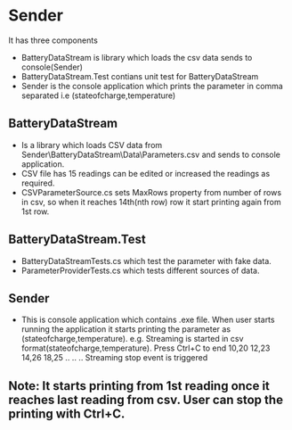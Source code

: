 # Sender

It has three components

- BatteryDataStream is library which loads the csv data sends to console(Sender)
- BatteryDataStream.Test contians unit test for BatteryDataStream
- Sender is the console application which prints the parameter in comma separated i.e (stateofcharge,temperature)


## BatteryDataStream

- Is a library which loads CSV data from Sender\BatteryDataStream\Data\Parameters.csv and sends to console application.
- CSV file has 15 readings can be edited or increased the readings as required.
- CSVParameterSource.cs sets MaxRows property from number of rows in csv, so when it reaches 14th(nth row) row it start printing again from 1st row.

## BatteryDataStream.Test

- BatteryDataStreamTests.cs which test the parameter with fake data.
- ParameterProviderTests.cs which tests different sources of data.

## Sender

- This is console application which contains .exe file. When user starts running the application it starts printing the parameter as (stateofcharge,temperature).
e.g.
Streaming is started in csv format(stateofcharge,temperature). Press Ctrl+C to end
10,20
12,23
14,26
18,25
..
..
..
Streaming stop event is triggered


## Note: It starts printing from 1st reading once it reaches last reading from csv. User can stop the printing with Ctrl+C.

